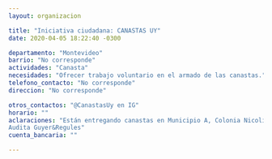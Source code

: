```yaml
---
layout: organizacion

title: "Iniciativa ciudadana: CANASTAS UY"
date: 2020-04-05 18:22:40 -0300

departamento: "Montevideo"
barrio: "No corresponde"
actividades: "Canasta"
necesidades: "Ofrecer trabajo voluntario en el armado de las canastas."
telefono_contacto: "No corresponde"
direccion: "No corresponde"

otros_contactos: "@CanastasUy en IG"
horario: ""
aclaraciones: "Están entregando canastas en Municipio A, Colonia Nicolich y Paso Carrasco. 
Audita Guyer&Regules"
cuenta_bancaria: ""

---
```

